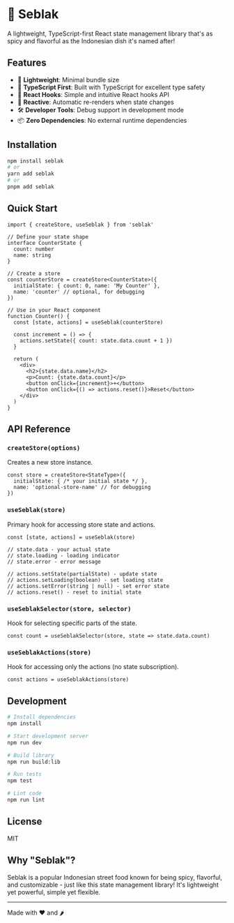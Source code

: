 # 🍲 Seblak

A lightweight, TypeScript-first React state management library that's as spicy and flavorful as the Indonesian dish it's named after!

## Features

- 🚀 **Lightweight**: Minimal bundle size
- 🔷 **TypeScript First**: Built with TypeScript for excellent type safety
- 🎣 **React Hooks**: Simple and intuitive React hooks API
- 🔄 **Reactive**: Automatic re-renders when state changes
- 🛠 **Developer Tools**: Debug support in development mode
- 📦 **Zero Dependencies**: No external runtime dependencies

## Installation

```bash
npm install seblak
# or
yarn add seblak
# or
pnpm add seblak
```

## Quick Start

```tsx
import { createStore, useSeblak } from 'seblak'

// Define your state shape
interface CounterState {
  count: number
  name: string
}

// Create a store
const counterStore = createStore<CounterState>({
  initialState: { count: 0, name: 'My Counter' },
  name: 'counter' // optional, for debugging
})

// Use in your React component
function Counter() {
  const [state, actions] = useSeblak(counterStore)
  
  const increment = () => {
    actions.setState({ count: state.data.count + 1 })
  }
  
  return (
    <div>
      <h2>{state.data.name}</h2>
      <p>Count: {state.data.count}</p>
      <button onClick={increment}>+</button>
      <button onClick={() => actions.reset()}>Reset</button>
    </div>
  )
}
```

## API Reference

### `createStore(options)`

Creates a new store instance.

```tsx
const store = createStore<StateType>({
  initialState: { /* your initial state */ },
  name: 'optional-store-name' // for debugging
})
```

### `useSeblak(store)`

Primary hook for accessing store state and actions.

```tsx
const [state, actions] = useSeblak(store)

// state.data - your actual state
// state.loading - loading indicator
// state.error - error message

// actions.setState(partialState) - update state
// actions.setLoading(boolean) - set loading state
// actions.setError(string | null) - set error state
// actions.reset() - reset to initial state
```

### `useSeblakSelector(store, selector)`

Hook for selecting specific parts of the state.

```tsx
const count = useSeblakSelector(store, state => state.data.count)
```

### `useSeblakActions(store)`

Hook for accessing only the actions (no state subscription).

```tsx
const actions = useSeblakActions(store)
```

## Development

```bash
# Install dependencies
npm install

# Start development server
npm run dev

# Build library
npm run build:lib

# Run tests
npm test

# Lint code
npm run lint
```

## License

MIT

## Why "Seblak"?

Seblak is a popular Indonesian street food known for being spicy, flavorful, and customizable - just like this state management library! It's lightweight yet powerful, simple yet flexible.

---

Made with ❤️ and 🌶️
